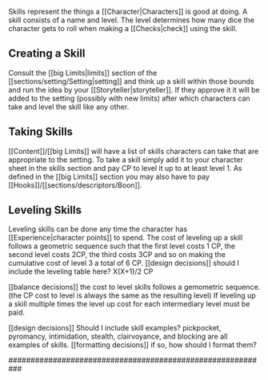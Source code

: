 Skills represent the things a [[Character|Characters]] is good at doing. A skill consists of a name and level. The level determines how many dice the character gets to roll when making a [[Checks|check]] using the skill.

## Creating a Skill
Consult the [[big Limits|limits]] section of the [[sections/setting/Setting|setting]] and think up a skill within those bounds and run the idea by your [[Storyteller|storyteller]]. If they approve it it will be added to the setting (possibly with new limits) after which characters can take and level the skill like any other.

## Taking Skills
[[Content]]/[[big Limits]] will have a list of skills characters can take that are appropriate to the setting. To take a skill simply add it to your character sheet in the skills section and pay CP to level it up to at least level 1. As defined in the [[big Limits]] section you may also have to pay [[Hooks]]/[[sections/descriptors/Boon]]. 

## Leveling Skills
Leveling skills can be done any time the character has [[Experience|character points]] to spend. The cost of leveling up a skill follows a geometric sequence such that the first level costs 1 CP, the second level costs 2CP, the third costs 3CP and so on making the cumulative cost of level 3 a total of 6 CP.
[[design decisions]] should I include the leveling table here? X(X+1)/2 CP

[[balance decisions]] the cost to level skills follows a gemometric sequence. (the CP cost to level is always the same as the resulting level) If leveling up a skill multiple times the level up cost for each intermediary level must be paid.

[[design decisions]] Should I include skill examples? pickpocket, pyromancy, intimidation, stealth, clairvoyance, and blocking are all examples of skills. [[formatting decisions]] if so, how should I format them?

###########################################################
